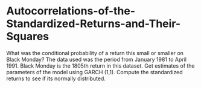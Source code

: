 # Autocorrelations-of-the-Standardized-Returns-and-Their-Squares
What was the conditional probability of a return this small or smaller on Black Monday? The data used was the period from January 1981 to April 1991.  Black Monday is the 1805th return in this dataset.  Get estimates of the parameters of the model using GARCH (1,1).  Compute the standardized returns to see if its normally distributed. 
